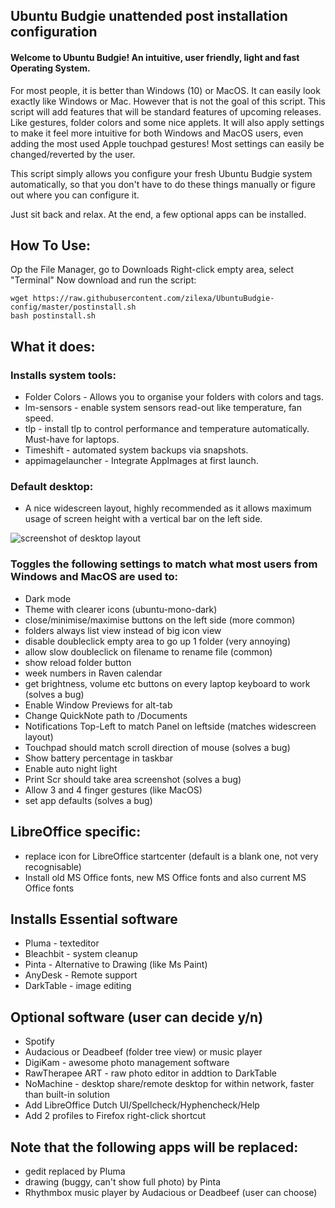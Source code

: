 ## Ubuntu Budgie unattended post installation configuration

#### Welcome to Ubuntu Budgie! An intuitive, user friendly, light and fast Operating System. 
For most people, it is better than Windows (10) or MacOS. It can easily look exactly like Windows or Mac.
However that is not the goal of this script. This script will add features that will be standard features of upcoming releases. 
Like gestures, folder colors and some nice applets. 
It will also apply settings to make it feel more intuitive for both Windows and MacOS users, even adding the most used Apple touchpad gestures! Most settings can easily be changed/reverted by the user.

This script simply allows you configure your fresh Ubuntu Budgie system automatically, so that you don't have to do these things manually or figure out where you can configure it.

Just sit back and relax. At the end, a few optional apps can be installed.


## How To Use:
Op the File Manager, go to Downloads
Right-click empty area, select "Terminal"
Now download and run the script:
```
wget https://raw.githubusercontent.com/zilexa/UbuntuBudgie-config/master/postinstall.sh
bash postinstall.sh
```

## What it does:


### Installs system tools: 
* Folder Colors - Allows you to organise your folders with colors and tags.
* lm-sensors - enable system sensors read-out like temperature, fan speed. 
* tlp - install tlp to control performance and temperature automatically. Must-have for laptops.
* Timeshift - automated system backups via snapshots.
* appimagelauncher - Integrate AppImages at first launch.

### Default desktop: 
* A nice widescreen layout, highly recommended as it allows maximum usage of screen height with a vertical bar on the left side. 

![screenshot of desktop layout](https://i.ibb.co/23vRt53/Screenshot-from-2020-08-08-17-21-08.png)

### Toggles the following settings to match what most users from Windows and MacOS are used to: 
* Dark mode
* Theme with clearer icons (ubuntu-mono-dark)
* close/minimise/maximise buttons on the left side (more common)
* folders always list view instead of big icon view
* disable doubleclick empty area to go up 1 folder (very annoying)
* allow slow doubleclick on filename to rename file (common)
* show reload folder button
* week numbers in Raven calendar
* get brightness, volume etc buttons on every laptop keyboard to work (solves a bug)
* Enable Window Previews for alt-tab
* Change QuickNote path to /Documents
* Notifications Top-Left to match Panel on leftside (matches widescreen layout)
* Touchpad should match scroll direction of mouse (solves a bug) 
* Show battery percentage in taskbar
* Enable auto night light
* Print Scr should take area screenshot (solves a bug)
* Allow 3 and 4 finger gestures (like MacOS)
* set app defaults (solves a bug)

## LibreOffice specific:
* replace icon for LibreOffice startcenter (default is a blank one, not very recognisable)
* Install old MS Office fonts, new MS Office fonts and also current MS Office fonts

## Installs Essential software
* Pluma - texteditor
* Bleachbit - system cleanup
* Pinta - Alternative to Drawing (like Ms Paint) 
* AnyDesk -  Remote support
* DarkTable - image editing

## Optional software (user can decide y/n)
* Spotify
* Audacious or Deadbeef (folder tree view) or music player
* DigiKam - awesome photo management software
* RawTherapee ART - raw photo editor in addtion to DarkTable
* NoMachine - desktop share/remote desktop for within network, faster than built-in solution
* Add LibreOffice Dutch UI/Spellcheck/Hyphencheck/Help 
* Add 2 profiles to Firefox right-click shortcut

## Note that the following apps will be replaced:
* gedit replaced by Pluma
* drawing (buggy, can't show full photo) by Pinta
* Rhythmbox music player by Audacious or Deadbeef (user can choose)
